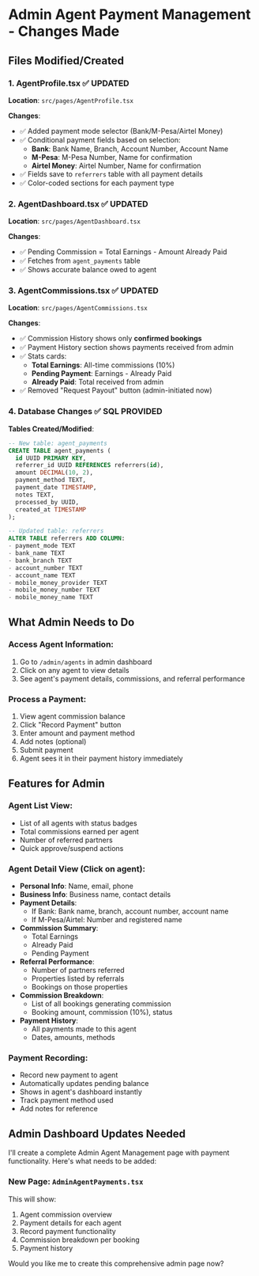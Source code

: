 # Admin Agent Payment Management - Changes Made

## Files Modified/Created

### 1. **AgentProfile.tsx** ✅ UPDATED
**Location**: `src/pages/AgentProfile.tsx`

**Changes**:
- ✅ Added payment mode selector (Bank/M-Pesa/Airtel Money)
- ✅ Conditional payment fields based on selection:
  - **Bank**: Bank Name, Branch, Account Number, Account Name
  - **M-Pesa**: M-Pesa Number, Name for confirmation
  - **Airtel Money**: Airtel Number, Name for confirmation
- ✅ Fields save to `referrers` table with all payment details
- ✅ Color-coded sections for each payment type

### 2. **AgentDashboard.tsx** ✅ UPDATED
**Location**: `src/pages/AgentDashboard.tsx`

**Changes**:
- ✅ Pending Commission = Total Earnings - Amount Already Paid
- ✅ Fetches from `agent_payments` table
- ✅ Shows accurate balance owed to agent

### 3. **AgentCommissions.tsx** ✅ UPDATED
**Location**: `src/pages/AgentCommissions.tsx`

**Changes**:
- ✅ Commission History shows only **confirmed bookings**
- ✅ Payment History section shows payments received from admin
- ✅ Stats cards:
  - **Total Earnings**: All-time commissions (10%)
  - **Pending Payment**: Earnings - Already Paid
  - **Already Paid**: Total received from admin
- ✅ Removed "Request Payout" button (admin-initiated now)

### 4. **Database Changes** ✅ SQL PROVIDED

**Tables Created/Modified**:

```sql
-- New table: agent_payments
CREATE TABLE agent_payments (
  id UUID PRIMARY KEY,
  referrer_id UUID REFERENCES referrers(id),
  amount DECIMAL(10, 2),
  payment_method TEXT,
  payment_date TIMESTAMP,
  notes TEXT,
  processed_by UUID,
  created_at TIMESTAMP
);

-- Updated table: referrers
ALTER TABLE referrers ADD COLUMN:
- payment_mode TEXT
- bank_name TEXT
- bank_branch TEXT
- account_number TEXT
- account_name TEXT
- mobile_money_provider TEXT
- mobile_money_number TEXT
- mobile_money_name TEXT
```

## What Admin Needs to Do

### **Access Agent Information**:
1. Go to `/admin/agents` in admin dashboard
2. Click on any agent to view details
3. See agent's payment details, commissions, and referral performance

### **Process a Payment**:
1. View agent commission balance
2. Click "Record Payment" button
3. Enter amount and payment method
4. Add notes (optional)
5. Submit payment
6. Agent sees it in their payment history immediately

## Features for Admin

### **Agent List View**:
- List of all agents with status badges
- Total commissions earned per agent
- Number of referred partners
- Quick approve/suspend actions

### **Agent Detail View** (Click on agent):
- **Personal Info**: Name, email, phone
- **Business Info**: Business name, contact details
- **Payment Details**: 
  - If Bank: Bank name, branch, account number, account name
  - If M-Pesa/Airtel: Number and registered name
- **Commission Summary**:
  - Total Earnings
  - Already Paid
  - Pending Payment
- **Referral Performance**:
  - Number of partners referred
  - Properties listed by referrals
  - Bookings on those properties
- **Commission Breakdown**:
  - List of all bookings generating commission
  - Booking amount, commission (10%), status
- **Payment History**:
  - All payments made to this agent
  - Dates, amounts, methods

### **Payment Recording**:
- Record new payment to agent
- Automatically updates pending balance
- Shows in agent's dashboard instantly
- Track payment method used
- Add notes for reference

## Admin Dashboard Updates Needed

I'll create a complete Admin Agent Management page with payment functionality. Here's what needs to be added:

### **New Page**: `AdminAgentPayments.tsx`
This will show:
1. Agent commission overview
2. Payment details for each agent
3. Record payment functionality
4. Commission breakdown per booking
5. Payment history

Would you like me to create this comprehensive admin page now?
